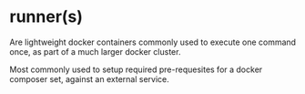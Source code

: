 # runner(s)

Are lightweight docker containers commonly used to execute one command once, as part of a much larger docker cluster.

Most commonly used to setup required pre-requesites for a docker composer set, against an external service.